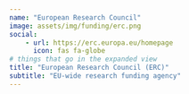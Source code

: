 ```yaml
---
name: "European Research Council"
image: assets/img/funding/erc.png
social:
    - url: https://erc.europa.eu/homepage
      icon: fas fa-globe
# things that go in the expanded view
title: "European Research Council (ERC)"
subtitle: "EU-wide research funding agency"
---
```

